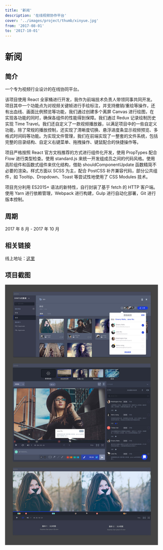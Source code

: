 ```yaml
---
title: '新阅'
description: '在线视频协作平台'
cover: '../images/project/thumb/xinyue.jpg'
from: '2017-08-01'
to: '2017-10-01'
---
```


# 新阅

## 简介

一个专为视频行业设计的在线协同平台。

该项目使用 React 全家桶进行开发，我作为前端技术负责人带领同事共同开发。项目其中一个功能点为对视频关键帧进行手绘标注，并支持撤销/重绘等操作，还有出血线、画面比例预览等功能，我们通过创建多个离屏 Canvas 进行绘图，在实现各功能的同时，确保各组件的性能得到保障。我们通过 Redux 记录绘制历史实现 Time Travel。我们还自定义了一款视频播放器，以满足项目中的一些自定义功能，除了常规的播放控制，还实现了清晰度切换、悬浮进度条显示视频预览、多格式时间码等功能。为实现文件管理，我们在前端实现了一整套的文件系统，包括完整的目录结构、自定义右键菜单、拖拽操作、键鼠配合的快捷操作等。

项目严格按照 React 官方文档推荐的方式进行组件化开发，使用 PropTypes 配合 Flow 进行类型检查。使用 standard.js 来统一开发组成员之间的代码风格。使用高阶组件和函数式组件来优化结构，借助 shouldComponentUpdate 函数精简不必要的渲染。样式方面以 SCSS 为主，配合 PostCSS 补齐兼容代码，部分公共组件，如 Tooltip、Dropdown、Toast 等尝试性地使用了 CSS Modules 技术。

项目充分利用 ES2015+ 语法的新特性，自行封装了基于 fetch 的 HTTP 客户端。使用 Yarn 进行依赖管理，Webpack 进行构建，Gulp 进行自动化部署，Git 进行版本控制。

## 周期

2017 年 8 月 - 2017 年 10 月

## 相关链接

线上地址：<a target="_blank" href="https://www.uxinyue.com">这里</a>

## 项目截图

![截图](../images/project/xinyue/screenshot.jpg)